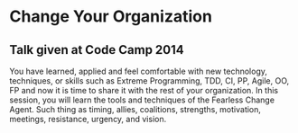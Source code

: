 Change Your Organization
========================

Talk given at Code Camp 2014
----------------------------

You have learned, applied and feel comfortable with new technology, techniques, or skills such as Extreme Programming, TDD, CI, PP, Agile, OO, FP and now it is time to share it with the rest of your organization. In this session, you will learn the tools and techniques of the Fearless Change Agent. Such thing as timing, allies, coalitions, strengths, motivation, meetings, resistance, urgency, and vision.

